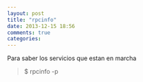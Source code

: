 ```yaml
---
layout: post
title: "rpcinfo"
date: 2013-12-15 18:56
comments: true
categories: 
---
```

Para saber los servicios que estan en marcha

>$ rpcinfo -p

